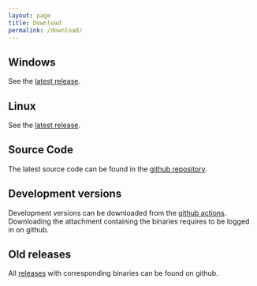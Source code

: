 ```yaml
---
layout: page
title: Download
permalink: /download/
---
```

## Windows
See the [latest release](https://github.com/ianfab/Fairy-Stockfish/releases/latest).

## Linux
See the [latest release](https://github.com/ianfab/Fairy-Stockfish/releases/latest).

## Source Code
The latest source code can be found in the [github repository](https://github.com/ianfab/Fairy-Stockfish).

## Development versions
Development versions can be downloaded from the [github actions](https://github.com/ianfab/Fairy-Stockfish/actions/workflows/release.yml). Downloading the attachment containing the binaries requires to be logged in on github.

## Old releases
All [releases](https://github.com/ianfab/Fairy-Stockfish/releases) with corresponding binaries can be found on github.